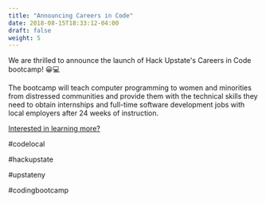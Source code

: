 ```yaml
---
title: "Announcing Careers in Code"
date: 2018-08-15T18:33:12-04:00
draft: false
weight: 5
---
```


We are thrilled to announce the launch of Hack Upstate's Careers in Code bootcamp! 😀💻

The bootcamp will teach computer programming to women and minorities from distressed communities and provide them with the technical skills they need to obtain internships and full-time software development jobs with local employers after 24 weeks of instruction.

[Interested in learning more?](https://buff.ly/2MN8Y4l)

#codelocal

#hackupstate

#upstateny

#codingbootcamp